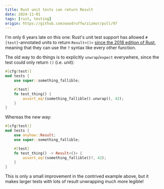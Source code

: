 ```yaml
---
title: Rust unit tests can return Result
date: 2024-11-01
tags: [rust, testing]
origin: https://github.com/woodruffw/zizmor/pull/97
---
```


I'm only 6 years late on this one: Rust's unit test support has allowed
`#[test]`-annotated units to return `Result<()>`
[since the 2018 edition of Rust], meaning that they can use the `?` syntax like
every other function.

The old way to do things is to explicitly `unwrap`/`expect` everywhere,
since the test could only return `()` (i.e. unit):

```rust
#[cfg(test)]
mod tests {
    use super::something_fallible;

    #[test]
    fn test_thing() {
        assert_eq!(something_fallible().unwrap(), 42);
    }
}
```

Whereas the new way:

```rust
#[cfg(test)]
mod tests {
    use anyhow::Result;
    use super::something_fallible;

    #[test]
    fn test_thing() -> Result<()> {
        assert_eq!(something_fallible()?, 42);
    }
}
```

This is only a small improvement in the contrived example above, but it
makes larger tests with lots of result unwrapping much more legible!

[since the 2018 edition of Rust]: https://doc.rust-lang.org/rust-by-example/testing/unit_testing.html#tests-and-

